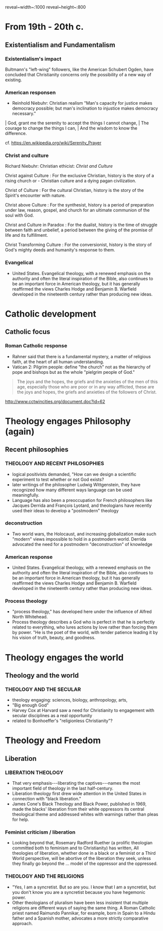 reveal~width~:1000 reveal~height~:800

From 19th - 20th c.
===================

Existentialism and Fundamentalism
---------------------------------

### Existentialism\'s impact

Bultmann's "left-wing" followers, like the American Schubert Ogden, have
concluded that Christianity concerns only the possibility of a new way
of existing.

### American responsen

-   Reinhold Niebuhr: Christian realism \"Man\'s capacity for justice
    makes democracy possible; but man\'s inclination to injustice makes
    democracy necessary.\"

| God, grant me the serenity to accept the things I cannot change,
| The courage to change the things I can,
| And the wisdom to know the difference.

cf. <https://en.wikipedia.org/wiki/Serenity_Prayer>

### Christ and culture

Richard Niebuhr: Christian ethicist: *Christ and Culture*

Christ against Culture
:   For the exclusive Christian, history is the story of a rising church
    or - Christian culture and a dying pagan civilization.

Christ of Culture
:   For the cultural Christian, history is the story of the Spirit's
    encounter with nature.

Christ above Culture
:   For the synthesist, history is a period of preparation under law,
    reason, gospel, and church for an ultimate communion of the soul
    with God.

Christ and Culture in Paradox
:   For the dualist, history is the time of struggle between faith and
    unbelief, a period between the giving of the promise of life and its
    fulfillment.

Christ Transforming Culture
:   For the conversionist, history is the story of God's mighty deeds
    and humanity's response to them.

### Evangelical

-   United States. Evangelical theology, with a renewed emphasis on the
    authority and often the literal inspiration of the Bible, also
    continues to be an important force in American theology, but it has
    generally reaffirmed the views Charles Hodge and Benjamin B.
    Warfield developed in the nineteenth century rather than producing
    new ideas.

Catholic development
====================

Catholic focus
--------------

### Roman Catholic response

-   Rahner said that there is a fundamental mystery, a matter of
    religious faith, at the heart of all human understanding.
-   Vatican 2: Pilgrim people: define "the church" not as the hierarchy
    of pope and bishops but as the whole "pielgrim people of God."

> The joys and the hopes, the griefs and the anxieties of the men of
> this age, especially those who are poor or in any way afflicted, these
> are the joys and hopes, the griefs and anxieties of the followers of
> Christ.

<http://www.cctwincities.org/document.doc?id=62>

Theology engages Philosophy (again)
===================================

Recent philosophies
-------------------

### THEOLOGY AND RECENT PHILOSOPHIES

-   logical positivists demanded, "How can we design a scientific
    experiment to test whether or not God exists?
-   later writings of the philosopher Ludwig Wittgenstein, they have
    recognized how many different ways language can be used
    meaningfully.
-   Language has also been a preoccupation for French philosophers like
    Jacques Derrida and François Lyotard, and theologians have recently
    used their ideas to develop a "postmodern" theology

### deconstruction

-   Two world wars, the Holocaust, and increasing globalization make
    such "modern" views impossible to hold in a postmodern world.
    Derrida advocated the need for a postmodern "deconstruction" of
    knowledge

### American response

-   United States. Evangelical theology, with a renewed emphasis on the
    authority and often the literal inspiration of the Bible, also
    continues to be an important force in American theology, but it has
    generally reaffirmed the views Charles Hodge and Benjamin B.
    Warfield developed in the nineteenth century rather than producing
    new ideas.

### Process theology

-   "process theology," has developed here under the influence of Alfred
    North Whitehead.
-   Process theology describes a God who is perfect in that he is
    perfectly related to everything, who lures actions by love rather
    than forcing them by power. "He is the poet of the world, with
    tender patience leading it by his vision of truth, beauty, and
    goodness.

Theology engages the world
==========================

Theology and the world
----------------------

### THEOLOGY AND THE SECULAR

-   theology engaging: sciences, biology, anthropology, arts,
-   \"Big enough God\"
-   Harvey Cox at Harvard saw a need for Christianity to engagement with
    secular disciplines as a real opportunity
-   related to Bonhoeffer\'s \"religionless Christianity\"?

Theology and Freedom
====================

Liberation
----------

### LIBERATION THEOLOGY

-   That very emphasis---liberating the captives---names the most
    important field of theology in the last half-century.
-   Liberation theology first drew wide attention in the United States
    in connection with "black liberation."
-   James Cone's Black Theology and Black Power, published in 1969, made
    the blacks' liberation from their white oppressors its central
    theological theme and addressed whites with warnings rather than
    pleas for help.

### Feminist criticism / liberation

-   Looking beyond that, Rosemary Radford Ruether (a prolific theologian
    committed both to feminism and to Christianity) has written, All
    theologies of liberation, whether done in a black or a feminist or a
    Third World perspective, will be abortive of the liberation they
    seek, unless they finally go beyond the ... model of the oppressor
    and the oppressed.

### THEOLOGY AND THE RELIGIONS

-   "Yes, I am a syncretist. But so are you. I know that I am a
    syncretist, but you don't know you are a syncretist because you have
    hegemonic power.
-   Other theologians of pluralism have been less insistent that
    multiple religions are different ways of saying the same thing. A
    Roman Catholic priest named Raimundo Pannikar, for example, born in
    Spain to a Hindu father and a Spanish mother, advocates a more
    strictly comparative approach.
